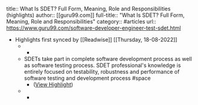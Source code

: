 title:: What Is SDET? Full Form, Meaning, Role and Responsibilities (highlights)
author:: [[guru99.com]]
full-title:: "What Is SDET? Full Form, Meaning, Role and Responsibilities"
category:: #articles
url:: https://www.guru99.com/software-developer-engineer-test-sdet.html

- Highlights first synced by [[Readwise]] [[Thursday, 18-08-2022]]
	- -
	- SDETs take part in complete software development process as well as software testing process. SDET professional's knowledge is entirely focused on testability, robustness and performance of software testing and development process #space
		- ([View Highlight](https://instapaper.com/read/1367799509/14796365))
	- -